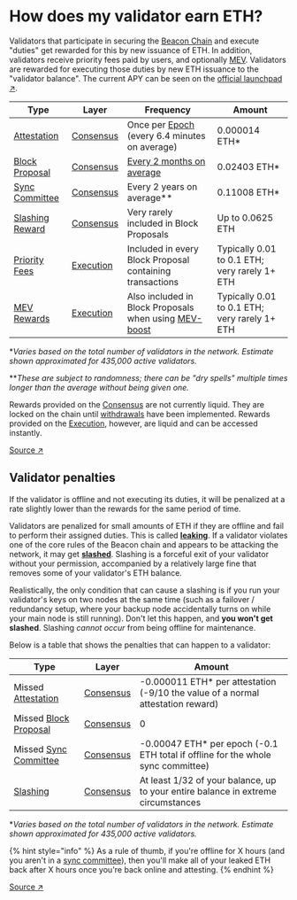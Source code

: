 # How does my validator earn ETH?

Validators that participate in securing the [Beacon Chain](../staking-glossary.md#beacon-chain) and execute "duties" get rewarded for this by new issuance of ETH. In addition, validators receive priority fees paid by users, and optionally [MEV](../staking-glossary.md#MEV). Validators are rewarded for executing those duties by new ETH issuance to the "validator balance". The current APY can be seen on the [official launchpad ↗](https://launchpad.ethereum.org/).

| Type                                                    | Layer                                               | Frequency                                                                                  | Amount                                        |
| ------------------------------------------------------- | --------------------------------------------------- | ------------------------------------------------------------------------------------------ | --------------------------------------------- |
| [Attestation](../staking-glossary.md#attestation)       | [Consensus](../staking-glossary.md#consensus-layer) | Once per [Epoch](../staking-glossary.md#epoch) (every 6.4 minutes on average)              | 0.000014 ETH\*                                |
| [Block Proposal](../staking-glossary.md#block-proposer) | [Consensus](../staking-glossary.md#consensus-layer) | [Every 2 months on average](proposal-frequency.md)                                         | 0.02403 ETH\*                                 |
| [Sync Committee](../staking-glossary.md#sync-committee) | [Consensus](../staking-glossary.md#consensus-layer) | Every 2 years on average\*\*                                                               | 0.11008 ETH\*                                 |
| [Slashing Reward](../staking-glossary.md#slasher-node)  | [Consensus](../staking-glossary.md#consensus-layer) | Very rarely included in Block Proposals                                                    | Up to 0.0625 ETH                              |
| [Priority Fees](../staking-glossary.md#priority-fees)   | [Execution](../staking-glossary.md#execution-layer) | Included in every Block Proposal containing transactions                                   | Typically 0.01 to 0.1 ETH; very rarely 1+ ETH |
| [MEV Rewards](../staking-glossary.md#mev)               | [Execution](../staking-glossary.md#execution-layer) | Also included in Block Proposals when using [MEV-boost](../validator-clients/mev-boost.md) | Typically 0.01 to 0.1 ETH; very rarely 1+ ETH |

\*_Varies based on the total number of validators in the network. Estimate shown approximated for 435,000 active validators._

\*\*_These are subject to randomness; there can be "dry spells" multiple times longer than the average without being given one._

Rewards provided on the [Consensus](../staking-glossary.md#consensus-layer) are not currently liquid. They are locked on the chain until [withdrawals](../faq.md#can-i-withdraw-my-eth-at-any-time) have been implemented. Rewards provided on the [Execution](../staking-glossary.md#execution-layer), however, are liquid and can be accessed instantly.

[Source ↗](https://docs.rocketpool.net/guides/node/responsibilities.html#how-ethereum-staking-works)

## Validator penalties

If the validator is offline and not executing its duties, it will be penalized at a rate slightly lower than the rewards for the same period of time.

Validators are penalized for small amounts of ETH if they are offline and fail to perform their assigned duties. This is called [**leaking**](../staking-glossary.md#inactivity-leak). If a validator violates one of the core rules of the Beacon chain and appears to be attacking the network, it may get [**slashed**](../staking-glossary.md#slashable-offenses). Slashing is a forceful exit of your validator without your permission, accompanied by a relatively large fine that removes some of your validator's ETH balance.

Realistically, the only condition that can cause a slashing is if you run your validator's keys on two nodes at the same time (such as a failover / redundancy setup, where your backup node accidentally turns on while your main node is still running). Don't let this happen, and **you won't get slashed**. Slashing _cannot occur_ from being offline for maintenance.

Below is a table that shows the penalties that can happen to a validator:

| Type                                                           | Layer                                               | Amount                                                                            |
| -------------------------------------------------------------- | --------------------------------------------------- | --------------------------------------------------------------------------------- |
| Missed [Attestation](../staking-glossary.md#attestation)       | [Consensus](../staking-glossary.md#consensus-layer) | -0.000011 ETH\* per attestation (-9/10 the value of a normal attestation reward)  |
| Missed [Block Proposal](../staking-glossary.md#block-proposer) | [Consensus](../staking-glossary.md#consensus-layer) | 0                                                                                 |
| Missed [Sync Committee](../staking-glossary.md#sync-committee) | [Consensus](../staking-glossary.md#consensus-layer) | -0.00047 ETH\* per epoch (-0.1 ETH total if offline for the whole sync committee) |
| [Slashing](../staking-glossary.md#slashable-offenses)          | [Consensus](../staking-glossary.md#consensus-layer) | At least 1/32 of your balance, up to your entire balance in extreme circumstances |

\*_Varies based on the total number of validators in the network. Estimate shown approximated for 435,000 active validators._

{% hint style="info" %}
As a rule of thumb, if you're offline for X hours (and you aren't in a [sync committee](../staking-glossary.md#sync-committee)), then you'll make all of your leaked ETH back after X hours once you're back online and attesting.
{% endhint %}

[Source ↗](https://docs.rocketpool.net/guides/node/responsibilities.html#penalties)
